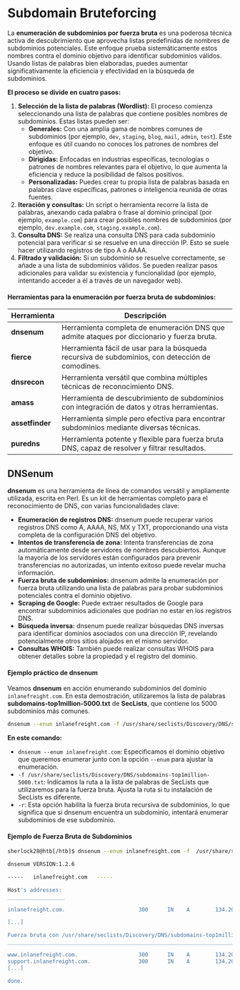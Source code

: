 # Subdomain Bruteforcing

La **enumeración de subdominios por fuerza bruta** es una poderosa técnica activa de descubrimiento que aprovecha listas predefinidas de nombres de subdominios potenciales. Este enfoque prueba sistemáticamente estos nombres contra el dominio objetivo para identificar subdominios válidos. Usando listas de palabras bien elaboradas, puedes aumentar significativamente la eficiencia y efectividad en la búsqueda de subdominios.

**El proceso se divide en cuatro pasos:**

1. **Selección de la lista de palabras (Wordlist):** El proceso comienza seleccionando una lista de palabras que contiene posibles nombres de subdominios. Estas listas pueden ser:
   * **Generales:** Con una amplia gama de nombres comunes de subdominios (por ejemplo, `dev`, `staging`, `blog`, `mail`, `admin`, `test`). Este enfoque es útil cuando no conoces los patrones de nombres del objetivo.
   * **Dirigidas:** Enfocadas en industrias específicas, tecnologías o patrones de nombres relevantes para el objetivo, lo que aumenta la eficiencia y reduce la posibilidad de falsos positivos.
   * **Personalizadas:** Puedes crear tu propia lista de palabras basada en palabras clave específicas, patrones o inteligencia reunida de otras fuentes.
2. **Iteración y consultas:** Un script o herramienta recorre la lista de palabras, anexando cada palabra o frase al dominio principal (por ejemplo, `example.com`) para crear posibles nombres de subdominios (por ejemplo, `dev.example.com`, `staging.example.com`).
3. **Consulta DNS:** Se realiza una consulta DNS para cada subdominio potencial para verificar si se resuelve en una dirección IP. Esto se suele hacer utilizando registros de tipo A o AAAA.
4. **Filtrado y validación:** Si un subdominio se resuelve correctamente, se añade a una lista de subdominios válidos. Se pueden realizar pasos adicionales para validar su existencia y funcionalidad (por ejemplo, intentando acceder a él a través de un navegador web).

#### Herramientas para la enumeración por fuerza bruta de subdominios:

| Herramienta     | Descripción                                                                                      |
| --------------- | ------------------------------------------------------------------------------------------------ |
| **dnsenum**     | Herramienta completa de enumeración DNS que admite ataques por diccionario y fuerza bruta.       |
| **fierce**      | Herramienta fácil de usar para la búsqueda recursiva de subdominios, con detección de comodines. |
| **dnsrecon**    | Herramienta versátil que combina múltiples técnicas de reconocimiento DNS.                       |
| **amass**       | Herramienta de descubrimiento de subdominios con integración de datos y otras herramientas.      |
| **assetfinder** | Herramienta simple pero efectiva para encontrar subdominios mediante diversas técnicas.          |
| **puredns**     | Herramienta potente y flexible para fuerza bruta DNS, capaz de resolver y filtrar resultados.    |

## DNSenum

**dnsenum** es una herramienta de línea de comandos versátil y ampliamente utilizada, escrita en Perl. Es un kit de herramientas completo para el reconocimiento de DNS, con varias funcionalidades clave:

* **Enumeración de registros DNS:** dnsenum puede recuperar varios registros DNS como A, AAAA, NS, MX y TXT, proporcionando una vista completa de la configuración DNS del objetivo.
* **Intentos de transferencia de zona:** Intenta transferencias de zona automáticamente desde servidores de nombres descubiertos. Aunque la mayoría de los servidores están configurados para prevenir transferencias no autorizadas, un intento exitoso puede revelar mucha información.
* **Fuerza bruta de subdominios:** dnsenum admite la enumeración por fuerza bruta utilizando una lista de palabras para probar subdominios potenciales contra el dominio objetivo.
* **Scraping de Google:** Puede extraer resultados de Google para encontrar subdominios adicionales que podrían no estar en los registros DNS.
* **Búsqueda inversa:** dnsenum puede realizar búsquedas DNS inversas para identificar dominios asociados con una dirección IP, revelando potencialmente otros sitios alojados en el mismo servidor.
* **Consultas WHOIS:** También puede realizar consultas WHOIS para obtener detalles sobre la propiedad y el registro del dominio.

#### Ejemplo práctico de dnsenum

Veamos **dnsenum** en acción enumerando subdominios del dominio `inlanefreight.com`. En esta demostración, utilizaremos la lista de palabras **subdomains-top1million-5000.txt** de **SecLists**, que contiene los 5000 subdominios más comunes.

```bash
dnsenum --enum inlanefreight.com -f /usr/share/seclists/Discovery/DNS/subdomains-top1million-110000.txt -r
```

**En este comando:**

* `dnsenum --enum inlanefreight.com`: Especificamos el dominio objetivo que queremos enumerar junto con la opción `--enum` para ajustar la enumeración.
* `-f /usr/share/seclists/Discovery/DNS/subdomains-top1million-5000.txt`: Indicamos la ruta a la lista de palabras de SecLists que utilizaremos para la fuerza bruta. Ajusta la ruta si tu instalación de SecLists es diferente.
* `-r`: Esta opción habilita la fuerza bruta recursiva de subdominios, lo que significa que si dnsenum encuentra un subdominio, intentará enumerar subdominios de ese subdominio.

#### Ejemplo de Fuerza Bruta de Subdominios

```bash
sherlock28@htb[/htb]$ dnsenum --enum inlanefreight.com -f  /usr/share/seclists/Discovery/DNS/subdomains-top1million-20000.txt 

dnsenum VERSION:1.2.6

-----   inlanefreight.com   -----

Host's addresses:
__________________

inlanefreight.com.                       300      IN    A        134.209.24.248

[...]

Fuerza bruta con /usr/share/seclists/Discovery/DNS/subdomains-top1million-20000.txt:
_______________________________________________________________________________________

www.inlanefreight.com.                   300      IN    A        134.209.24.248
support.inlanefreight.com.               300      IN    A        134.209.24.248
[...]

done.
```
